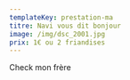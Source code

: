 ```yaml
---
templateKey: prestation-ma
titre: Navi vous dit bonjour
image: /img/dsc_2001.jpg
prix: 1€ ou 2 friandises
---
```

Check mon frère